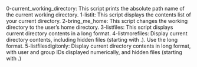 0-current_working_directory: This script prints the absolute path name of the current working directory.
1-listit: This script displays the contents list of your current directory.
2-bring_me_home: This script changes the working directory to the user’s home directory.
3-listfiles: This script displays current directory contents in a long format.
4-listmorefiles: Display current directory contents, including hidden files (starting with .). Use the long format.
5-listfilesdigitonly: Display current directory contents in long format, with user and group IDs displayed numerically, and hidden files (starting with .)